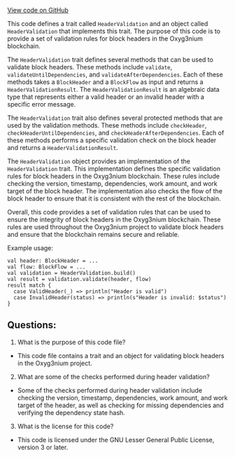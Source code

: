 [View code on GitHub](https://github.com/alephium/alephium/flow/src/main/scala/org/alephium/flow/validation/HeaderValidation.scala)

This code defines a trait called `HeaderValidation` and an object called `HeaderValidation` that implements this trait. The purpose of this code is to provide a set of validation rules for block headers in the Oxyg3nium blockchain. 

The `HeaderValidation` trait defines several methods that can be used to validate block headers. These methods include `validate`, `validateUntilDependencies`, and `validateAfterDependencies`. Each of these methods takes a `BlockHeader` and a `BlockFlow` as input and returns a `HeaderValidationResult`. The `HeaderValidationResult` is an algebraic data type that represents either a valid header or an invalid header with a specific error message. 

The `HeaderValidation` trait also defines several protected methods that are used by the validation methods. These methods include `checkHeader`, `checkHeaderUntilDependencies`, and `checkHeaderAfterDependencies`. Each of these methods performs a specific validation check on the block header and returns a `HeaderValidationResult`. 

The `HeaderValidation` object provides an implementation of the `HeaderValidation` trait. This implementation defines the specific validation rules for block headers in the Oxyg3nium blockchain. These rules include checking the version, timestamp, dependencies, work amount, and work target of the block header. The implementation also checks the flow of the block header to ensure that it is consistent with the rest of the blockchain. 

Overall, this code provides a set of validation rules that can be used to ensure the integrity of block headers in the Oxyg3nium blockchain. These rules are used throughout the Oxyg3nium project to validate block headers and ensure that the blockchain remains secure and reliable. 

Example usage:

```
val header: BlockHeader = ...
val flow: BlockFlow = ...
val validation = HeaderValidation.build()
val result = validation.validate(header, flow)
result match {
  case ValidHeader(_) => println("Header is valid")
  case InvalidHeader(status) => println(s"Header is invalid: $status")
}
```
## Questions: 
 1. What is the purpose of this code file?
- This code file contains a trait and an object for validating block headers in the Oxyg3nium project.

2. What are some of the checks performed during header validation?
- Some of the checks performed during header validation include checking the version, timestamp, dependencies, work amount, and work target of the header, as well as checking for missing dependencies and verifying the dependency state hash.

3. What is the license for this code?
- This code is licensed under the GNU Lesser General Public License, version 3 or later.